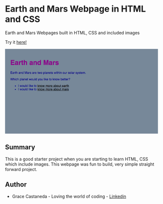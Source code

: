 # Earth and Mars Webpage in HTML and CSS

Earth and Mars Webpages built in HTML, CSS and included images

Try it [here!](https://over45Codes.github.io/Earth-Mars/)

![alt text](https://github.com/Gracii/earth-mars/blob/master/images/Earth%20and%20Mars%20Webpage.png)

## Summary

This is a good starter project when you are starting to learn HTML, CSS which include images. This webpage was fun to build, very simple straight forward project. 

## Author

- Grace Castaneda - Loving the world of coding - [Linkedin](https://www.linkedin.com/in/castanedagrace/)
